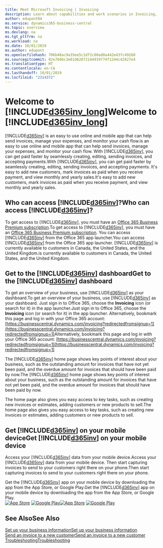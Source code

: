 ```yaml
---
title: Meet Microsoft Invoicing | Invoicing
description: Learn about capabilities and work scenarios in Invoicing, a business management solution for smaller organizations.
author: edupont04
ms.service: dynamics365-business-central
ms.topic: overview
ms.devlang: na
ms.tgt_pltfrm: na
ms.workload: na
ms.date: 10/01/2019
ms.author: edupont
ms.openlocfilehash: 706b48ac9a35ee5c1df2c80ad0a442e43fc49260
ms.sourcegitcommit: 02e704bc3e01d62072144919774f1244c42827e4
ms.translationtype: HT
ms.contentlocale: en-CA
ms.lasthandoff: 10/01/2019
ms.locfileid: "2314372"
---
```

# <a name="welcome-to-included365inv_longincludesd365inv_longmd"></a><span data-ttu-id="d00a3-103">Welcome to [!INCLUDE[d365inv_long](includes/d365inv_long.md)]</span><span class="sxs-lookup"><span data-stu-id="d00a3-103">Welcome to [!INCLUDE[d365inv_long](includes/d365inv_long.md)]</span></span>

[!INCLUDE[d365inv](includes/d365inv.md)] <span data-ttu-id="d00a3-104">is an easy to use online and mobile app that can help send invoices, manage your expenses, and monitor your cash flow.</span><span class="sxs-lookup"><span data-stu-id="d00a3-104">is an easy to use online and mobile app that can help send invoices, manage your expenses, and monitor your cash flow.</span></span> <span data-ttu-id="d00a3-105">With [!INCLUDE[d365inv](includes/d365inv.md)], you can get paid faster by seamlessly creating, editing, sending invoices, and accepting payments.</span><span class="sxs-lookup"><span data-stu-id="d00a3-105">With [!INCLUDE[d365inv](includes/d365inv.md)], you can get paid faster by seamlessly creating, editing, sending invoices, and accepting payments.</span></span> <span data-ttu-id="d00a3-106">It's easy to add new customers, mark invoices as paid when you receive payment, and view monthly and yearly sales.</span><span class="sxs-lookup"><span data-stu-id="d00a3-106">It's easy to add new customers, mark invoices as paid when you receive payment, and view monthly and yearly sales.</span></span>

## <a name="who-can-access-included365invincludesd365invmd"></a><span data-ttu-id="d00a3-107">Who can access [!INCLUDE[d365inv](includes/d365inv.md)]?</span><span class="sxs-lookup"><span data-stu-id="d00a3-107">Who can access [!INCLUDE[d365inv](includes/d365inv.md)]?</span></span>
<span data-ttu-id="d00a3-108">To get access to [!INCLUDE[d365inv](includes/d365inv.md)], you must have an [Office 365 Business Premium subscription](https://products.office.com/en-us/business/office-365-business-premium).</span><span class="sxs-lookup"><span data-stu-id="d00a3-108">To get access to [!INCLUDE[d365inv](includes/d365inv.md)], you must have an [Office 365 Business Premium subscription](https://products.office.com/en-us/business/office-365-business-premium).</span></span> <span data-ttu-id="d00a3-109">You can access [!INCLUDE[d365inv](includes/d365inv.md)] from the Office 365 app launcher.</span><span class="sxs-lookup"><span data-stu-id="d00a3-109">You can access [!INCLUDE[d365inv](includes/d365inv.md)] from the Office 365 app launcher.</span></span> [!INCLUDE[d365inv](includes/d365inv.md)] <span data-ttu-id="d00a3-110">is currently available to customers in Canada, the United States, and the United Kingdom.</span><span class="sxs-lookup"><span data-stu-id="d00a3-110">is currently available to customers in Canada, the United States, and the United Kingdom.</span></span>

## <a name="get-to-the-included365invincludesd365invmd-dashboard"></a><span data-ttu-id="d00a3-111">Get to the [!INCLUDE[d365inv](includes/d365inv.md)] dashboard</span><span class="sxs-lookup"><span data-stu-id="d00a3-111">Get to the [!INCLUDE[d365inv](includes/d365inv.md)] dashboard</span></span>
<span data-ttu-id="d00a3-112">To get an overview of your business, use [!INCLUDE[d365inv](includes/d365inv.md)] as your dashboard.</span><span class="sxs-lookup"><span data-stu-id="d00a3-112">To get an overview of your business, use [!INCLUDE[d365inv](includes/d365inv.md)] as your dashboard.</span></span> <span data-ttu-id="d00a3-113">Just sign in to Office 365, choose the **Invoicing** icon (or search for it) in the app launcher.</span><span class="sxs-lookup"><span data-stu-id="d00a3-113">Just sign in to Office 365, choose the **Invoicing** icon (or search for it) in the app launcher.</span></span> <span data-ttu-id="d00a3-114">Alternatively, bookmark this page and log in with your Office 365 account: [https://businesscentral.dynamics.com/invoicing?redirectedfromsignup=1](https://businesscentral.dynamics.com/invoicing?redirectedfromsignup=1)</span><span class="sxs-lookup"><span data-stu-id="d00a3-114">Alternatively, bookmark this page and log in with your Office 365 account: [https://businesscentral.dynamics.com/invoicing?redirectedfromsignup=1](https://businesscentral.dynamics.com/invoicing?redirectedfromsignup=1)</span></span>  

<span data-ttu-id="d00a3-115">The [!INCLUDE[d365inv](includes/d365inv.md)] home page shows key points of interest about your business, such as the outstanding amount for invoices that have not yet been paid, and the overdue amount for invoices that should have been paid by now.</span><span class="sxs-lookup"><span data-stu-id="d00a3-115">The [!INCLUDE[d365inv](includes/d365inv.md)] home page shows key points of interest about your business, such as the outstanding amount for invoices that have not yet been paid, and the overdue amount for invoices that should have been paid by now.</span></span>  

<span data-ttu-id="d00a3-116">The home page also gives you easy access to key tasks, such as creating new invoices or estimates, adding customers or new products to sell.</span><span class="sxs-lookup"><span data-stu-id="d00a3-116">The home page also gives you easy access to key tasks, such as creating new invoices or estimates, adding customers or new products to sell.</span></span>  

## <a name="get-included365invincludesd365invmd-on-your-mobile-device"></a><span data-ttu-id="d00a3-117">Get [!INCLUDE[d365inv](includes/d365inv.md)] on your mobile device</span><span class="sxs-lookup"><span data-stu-id="d00a3-117">Get [!INCLUDE[d365inv](includes/d365inv.md)] on your mobile device</span></span>
<span data-ttu-id="d00a3-118">Access your [!INCLUDE[d365inv](includes/d365inv.md)] data from your mobile device.</span><span class="sxs-lookup"><span data-stu-id="d00a3-118">Access your [!INCLUDE[d365inv](includes/d365inv.md)] data from your mobile device.</span></span> <span data-ttu-id="d00a3-119">Then start capturing invoices to send to your customers right there on your phone.</span><span class="sxs-lookup"><span data-stu-id="d00a3-119">Then start capturing invoices to send to your customers right there on your phone.</span></span>

<span data-ttu-id="d00a3-120">Get the [!INCLUDE[d365inv](includes/d365inv.md)] app on your mobile device by downloading the app from the App Store, or Google Play.</span><span class="sxs-lookup"><span data-stu-id="d00a3-120">Get the [!INCLUDE[d365inv](includes/d365inv.md)] app on your mobile device by downloading the app from the App Store, or Google Play.</span></span>  
<span data-ttu-id="d00a3-121">[![App Store](./media/install-mobile-app/appstore.png)](https://go.microsoft.com/fwlink/?linkid=856735) [![Google Play](./media/install-mobile-app/googleplay.png)](https://go.microsoft.com/fwlink/?linkid=856736)</span><span class="sxs-lookup"><span data-stu-id="d00a3-121">[![App Store](./media/install-mobile-app/appstore.png)](https://go.microsoft.com/fwlink/?linkid=856735) [![Google Play](./media/install-mobile-app/googleplay.png)](https://go.microsoft.com/fwlink/?linkid=856736)</span></span>  

## <a name="see-also"></a><span data-ttu-id="d00a3-122">See Also</span><span class="sxs-lookup"><span data-stu-id="d00a3-122">See Also</span></span>
[<span data-ttu-id="d00a3-123">Set up your business information</span><span class="sxs-lookup"><span data-stu-id="d00a3-123">Set up your business information</span></span>](set-up-business-profile.md)  
[<span data-ttu-id="d00a3-124">Send an invoice to a new customer</span><span class="sxs-lookup"><span data-stu-id="d00a3-124">Send an invoice to a new customer</span></span>](send-invoice.md)  
[<span data-ttu-id="d00a3-125">Troubleshooting</span><span class="sxs-lookup"><span data-stu-id="d00a3-125">Troubleshooting</span></span>](about-troubleshooting.md)  
